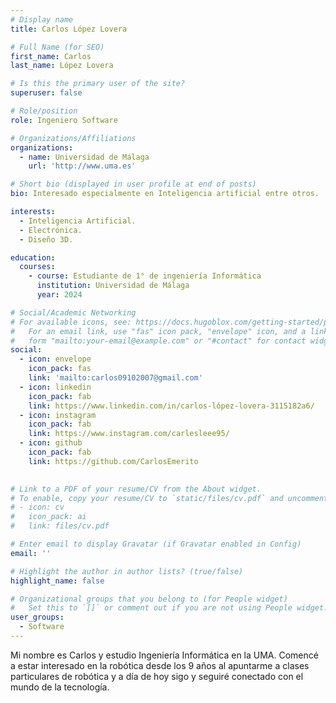 ```yaml
---
# Display name
title: Carlos López Lovera

# Full Name (for SEO)
first_name: Carlos
last_name: López Lovera

# Is this the primary user of the site?
superuser: false

# Role/position
role: Ingeniero Software

# Organizations/Affiliations
organizations:
  - name: Universidad de Málaga
    url: 'http://www.uma.es'

# Short bio (displayed in user profile at end of posts)
bio: Interesado especialmente en Inteligencia artificial entre otros.

interests:
  - Inteligencia Artificial.
  - Electrónica.
  - Diseño 3D.

education:
  courses:
    - course: Estudiante de 1° de ingeniería Informática
      institution: Universidad de Málaga
      year: 2024

# Social/Academic Networking
# For available icons, see: https://docs.hugoblox.com/getting-started/page-builder/#icons
#   For an email link, use "fas" icon pack, "envelope" icon, and a link in the
#   form "mailto:your-email@example.com" or "#contact" for contact widget.
social:
  - icon: envelope
    icon_pack: fas
    link: 'mailto:carlos09102007@gmail.com'
  - icon: linkedin
    icon_pack: fab
    link: https://www.linkedin.com/in/carlos-lópez-lovera-3115182a6/
  - icon: instagram
    icon_pack: fab
    link: https://www.instagram.com/carlesleee95/
  - icon: github
    icon_pack: fab
    link: https://github.com/CarlosEmerito

    
# Link to a PDF of your resume/CV from the About widget.
# To enable, copy your resume/CV to `static/files/cv.pdf` and uncomment the lines below.
# - icon: cv
#   icon_pack: ai
#   link: files/cv.pdf

# Enter email to display Gravatar (if Gravatar enabled in Config)
email: ''

# Highlight the author in author lists? (true/false)
highlight_name: false

# Organizational groups that you belong to (for People widget)
#   Set this to `[]` or comment out if you are not using People widget.
user_groups:
  - Software
---
```




Mi nombre es Carlos y estudio Ingeniería Informática en la UMA. Comencé a estar interesado en la robótica desde los 9 años al apuntarme a clases particulares de robótica y a día de hoy sigo y seguiré conectado con el mundo de la tecnología.

